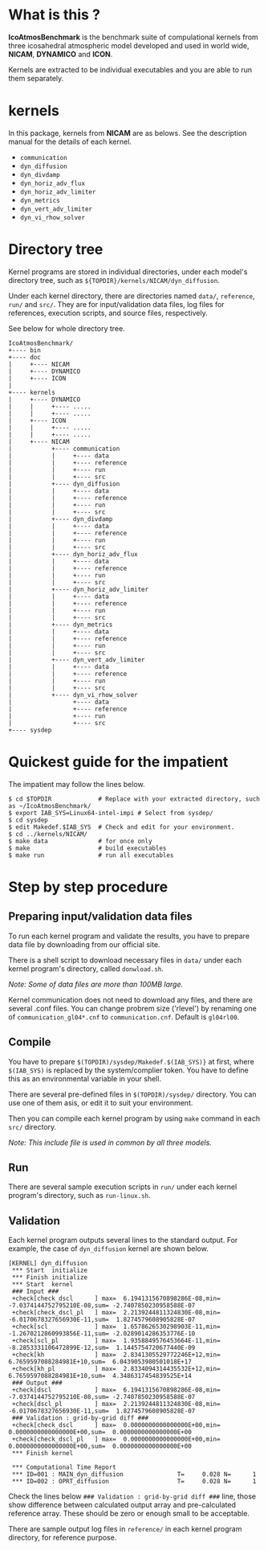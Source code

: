 # What is this ? #

**IcoAtmosBenchmark** is the benchmark suite of compulational kernels from
three icosahedral atmospheric model developed and used in world wide,
**NICAM**, **DYNAMICO** and **ICON**.

Kernels are extracted to be individual executables and you are able to
run them separately.

# kernels #

In this package, kernels from **NICAM** are as belows.
See the description manual for the details of each kernel.

* `communication`
* `dyn_diffusion`
* `dyn_divdamp`
* `dyn_horiz_adv_flux`
* `dyn_horiz_adv_limiter`
* `dyn_metrics`
* `dyn_vert_adv_limiter`
* `dyn_vi_rhow_solver`

# Directory tree #

Kernel programs are stored in individual directories,
under each model's directory tree, such as
 `${TOPDIR}/kernels/NICAM/dyn_diffusion`.

Under each kernel directory, there are directories named
`data/`, `reference`, `run/` and `src/`.
They are for input/validation data files, log files for references,
execution scripts, and source files, respectively.

See below for whole directory tree.



    IcoAtmosBenchmark/
    +---- bin
    +---- doc
    |     +---- NICAM
    |     +---- DYNAMICO
    |     +---- ICON
    |
    +---- kernels
    |     +---- DYNAMICO
    |     |     +---- .....
    |     |     +---- .....
    |     +---- ICON
    |     |     +---- .....
    |     |     +---- .....
    |     +---- NICAM
    |           +---- communication
    |           |     +---- data
    |           |     +---- reference
    |           |     +---- run
    |           |     +---- src
    |           +---- dyn_diffusion
    |           |     +---- data
    |           |     +---- reference
    |           |     +---- run
    |           |     +---- src
    |           +---- dyn_divdamp
    |           |     +---- data
    |           |     +---- reference
    |           |     +---- run
    |           |     +---- src
    |           +---- dyn_horiz_adv_flux
    |           |     +---- data
    |           |     +---- reference
    |           |     +---- run
    |           |     +---- src
    |           +---- dyn_horiz_adv_limiter
    |           |     +---- data
    |           |     +---- reference
    |           |     +---- run
    |           |     +---- src
    |           +---- dyn_metrics
    |           |     +---- data
    |           |     +---- reference
    |           |     +---- run
    |           |     +---- src
    |           +---- dyn_vert_adv_limiter
    |           |     +---- data
    |           |     +---- reference
    |           |     +---- run
    |           |     +---- src
    |           +---- dyn_vi_rhow_solver
    |                 +---- data
    |                 +---- reference
    |                 +---- run
    |                 +---- src
    +---- sysdep




# Quickest guide for the impatient #

The impatient may follow the lines below.

    $ cd $TOPDIR             # Replace with your extracted directory, such as ~/IcoAtmosBenchmark/
    $ export IAB_SYS=Linux64-intel-impi # Select from sysdep/
    $ cd sysdep
    $ edit Makedef.$IAB_SYS  # Check and edit for your environment.
    $ cd ../kernels/NICAM/
    $ make data              # for once only
    $ make                   # build executables
    $ make run               # run all executables


# Step by step procedure #

## Preparing input/validation data files ##

To run each kernel program and validate the results, you have to prepare
data file by downloading from our official site.

There is a shell script to download necessary files in `data/` under each
kernel program's directory, called `donwload.sh`.

*Note: Some of data files are more than 100MB large.*

Kernel communication does not need to download any files, and there are several .conf files.
You can change probrem size ('rlevel') by renaming one of `communication_gl04*.cnf` to `communication.cnf`.
Default is `gl04rl00`.

## Compile ##


You have to prepare `$(TOPDIR)/sysdep/Makedef.$(IAB_SYS)}` at first,
where `$(IAB_SYS)` is replaced by the system/complier
token. You have to define this as an environmental variable in your
shell.

There are several pre-defined files in `$(TOPDIR)/sysdep/` directory.
You can use one of them asis, or edit it to suit your environment.

Then you can compile each kernel program by using `make` command in each
`src/` directory.

*Note: This include file is used in common by all three models.*

## Run ##

There are several sample execution scripts in `run/` under each kernel
program's directory, such as `run-linux.sh`.

## Validation ##

Each kernel program outputs several lines to the standard output.
For example, the case of `dyn_diffusion` kernel are shown below.


    [KERNEL] dyn_diffusion
     *** Start  initialize
     *** Finish initialize
     *** Start  kernel
     ### Input ###
     +check[check_dscl      ] max=  6.1941315670898286E-08,min= -7.0374144752795210E-08,sum= -2.7407850230958588E-07
     +check[check_dscl_pl   ] max=  2.2139244811324830E-08,min= -6.0170678327656930E-11,sum=  1.8274579608905828E-07
     +check[scl             ] max=  1.6578626530298903E-11,min= -1.2670212860993856E-11,sum= -2.0289014286353776E-10
     +check[scl_pl          ] max=  1.9358849576453664E-11,min= -8.2853331106472899E-12,sum=  1.1445754720677440E-09
     +check[kh              ] max=  2.8341305529772246E+12,min=  6.7659597088284981E+10,sum=  6.0439053980501018E+17
     +check[kh_pl           ] max=  2.8334094314435532E+12,min=  6.7659597088284981E+10,sum=  4.3486317454839525E+14
     ### Output ###
     +check[dscl            ] max=  6.1941315670898286E-08,min= -7.0374144752795210E-08,sum= -2.7407850230958588E-07
     +check[dscl_pl         ] max=  2.2139244811324830E-08,min= -6.0170678327656930E-11,sum=  1.8274579608905828E-07
     ### Validation : grid-by-grid diff ###
     +check[check_dscl      ] max=  0.0000000000000000E+00,min=  0.0000000000000000E+00,sum=  0.0000000000000000E+00
     +check[check_dscl_pl   ] max=  0.0000000000000000E+00,min=  0.0000000000000000E+00,sum=  0.0000000000000000E+00
     *** Finish kernel
    
     *** Computational Time Report
     *** ID=001 : MAIN_dyn_diffusion               T=     0.028 N=      1
     *** ID=002 : OPRT_diffusion                   T=     0.028 N=      1


Check the lines below `### Validation : grid-by-grid diff ###` line,
those show difference between calculated output array and pre-calculated reference array.
These should be zero or enough small to be acceptable.

There are sample output log files in `reference/` in each kernel program
directory, for reference purpose.

